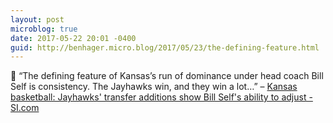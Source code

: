 ```yaml
---
layout: post
microblog: true
date: 2017-05-22 20:01 -0400
guid: http://benhager.micro.blog/2017/05/23/the-defining-feature.html
---
```

🏀 “The defining feature of Kansas’s run of dominance under head coach Bill Self is consistency. The Jayhawks win, and they win a lot…” – [Kansas basketball: Jayhawks' transfer additions show Bill Self's ability to adjust - SI.com](https://www.si.com/college-basketball/2017/05/22/kansas-jayhawks-transfers-bill-self)
